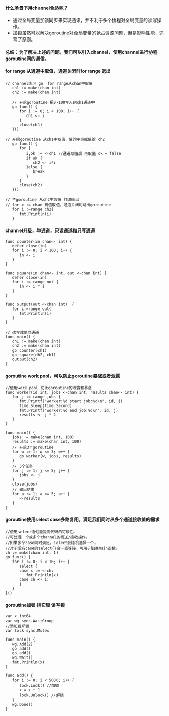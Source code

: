 
#### 什么场景下用channel合适呢？

* 通过全局变量加锁同步来实现通讯，并不利于多个协程对全局变量的读写操作。
* 加锁虽然可以解决goroutine对全局变量的抢占资源问题，但是影响性能，违背了原则。
#### 总结：为了解决上述的问题，我们可以引入channel，使用channel进行协程goroutine间的通信。


#### for range 从通道中取值，通道关闭时for range 退出
```
// channel练习 go  for range从chan中取值
   ch1 := make(chan int)
   ch2 := make(chan int)

   // 开启goroutine 把0-100写入到ch1通道中
   go func() {
      for i := 0; i < 100; i++ {
         ch1 <- i
      }
      close(ch1)
   }()

// 开启goroutine 从ch1中取值，值的平方赋值给 ch2
   go func() {
      for {
         i,ok := <-ch1 //通道取值后 再取值 ok = false
         if ok {
            ch2 <- i*i
         }else {
            break
         }
      }
      close(ch2)
   }()

// 主goroutine 从ch2中取值 打印输出
// for x := chan 有值取值，通道关闭时跳出goroutine
   for i :=range ch2{
      fmt.Println(i)
   }

```
#### channel升级，单通道，只读通道和只写通道
```
func counter(in chan<- int) {
   defer close(in)
   for i := 0; i < 100; i++ {
      in <- i
   }
}

func square(in chan<- int, out <-chan int) {
   defer close(in)
   for i := range out {
      in <- i * i
   }
}

func output(out <-chan int)  {
   for i:=range out{
      fmt.Println(i)
   }
}

// 改写成单向通道
func main() {
   ch1 := make(chan int)
   ch2 := make(chan int)
   go counter(ch1)
   go square(ch2, ch1)
   output(ch2)
}
```
#### goroutine work pool，可以防止goroutine暴涨或者泄露
```
//使用work pool 防止goroutine的泄露和暴涨
func worker(id int, jobs <-chan int, results chan<- int) {
   for j := range jobs {
      fmt.Printf("worker:%d start job:%d\n", id, j)
      time.Sleep(time.Second)
      fmt.Printf("worker:%d end job:%d\n", id, j)
      results <- j * 2
   }
}
      
func main() {
   jobs := make(chan int, 100)
   results := make(chan int, 100)
   // 开启3个goroutine
   for w := 1; w <= 3; w++ {
      go worker(w, jobs, results)
   }
   // 5个任务
   for j := 1; j <= 5; j++ {
      jobs <- j
   }
   close(jobs)
   // 输出结果
   for a := 1; a <= 5; a++ {
      <-results
   }
}
```
#### goroutine使用select case多路复用，满足我们同时从多个通道接收值的需求

```
//使用select语句能提高代码的可读性。
//可处理一个或多个channel的发送/接收操作。
//如果多个case同时满足，select会随机选择一个。
//对于没有case的select{}会一直等待，可用于阻塞main函数。
ch := make(chan int, 1)
go func() {
   for i := 0; i < 10; i++ {
      select {
      case x := <-ch:
         fmt.Println(x)
      case ch <- i:
      }
   }
}()

```

#### goroutine加锁 排它锁 读写锁

```
var x int64
var wg sync.WaitGroup
//添加互斥锁
var lock sync.Mutex

func main() {
   wg.Add(2)
   go add()
   go add()
   wg.Wait()
   fmt.Println(x)
}

func add() {
   for i := 0; i < 5000; i++ {
      lock.Lock() //加锁
      x = x + 1
      lock.Unlock() //解锁
   }
   wg.Done()
}
```